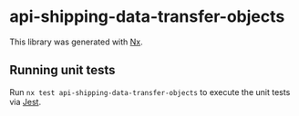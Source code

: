 # api-shipping-data-transfer-objects

This library was generated with [Nx](https://nx.dev).

## Running unit tests

Run `nx test api-shipping-data-transfer-objects` to execute the unit tests via [Jest](https://jestjs.io).
